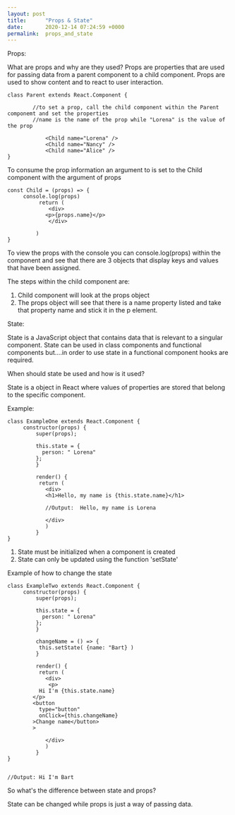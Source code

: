 ```yaml
---
layout: post
title:      "Props & State"
date:       2020-12-14 07:24:59 +0000
permalink:  props_and_state
---
```



Props:

What are props and why are they used? Props are properties that are used for passing data from a parent component to a child component. Props are used to show content and to react to user interaction.  

```
class Parent extends React.Component {

        //to set a prop, call the child component within the Parent componemt and set the properties
		//name is the name of the prop while "Lorena" is the value of the prop
		 
            <Child name="Lorena" />
			<Child name="Nancy" />
			<Child name="Alice" />
}
```

To consume the prop information an argument to is set to the Child component with the argument of props

```
const Child = (props) => {
     console.log(props)
          return (
		     <div>
	  		<p>{props.name}</p>
			 </div>
		 
		 )
}
```

To view the props with the console you can console.log(props) within the component and see that there are 3 objects that display keys and values that have been assigned.

The steps within the child component are:

1. Child component will look at the props object
2. The props object will see that there is a name property listed and take that property name and stick it in the p element.


State:

State is a JavaScript object that contains data that is relevant to a singular component.  State can be used in class components and functional components but....in order to use state in a functional component hooks are required.

When should state be used and how is it used?

State is a object in React where values of properties are stored that belong to the specific component.

Example:

```
class ExampleOne extends React.Component {
     constructor(props) {
		 super(props);
		 
		 this.state = { 
		   person: " Lorena"
		 };
		 }
		 
		 render() {
		  return (
			<div>
			<h1>Hello, my name is {this.state.name}</h1>
			
			//Output:  Hello, my name is Lorena
			
			</div>
			)
		 }
}
```


1. State must be initialized when a component is created
2. State can only be updated using the function 'setState'

Example of how to change the state

```
class ExampleTwo extends React.Component {
     constructor(props) {
		 super(props);
		 
		 this.state = { 
		   person: " Lorena"
		 };
		 }
		 
		 changeName = () => {
		  this.setState( {name: "Bart} )
		 }
		 
		 render() {
		  return (
			<div>
			 <p>
          Hi I'm {this.state.name}
        </p>
        <button
          type="button"
          onClick={this.changeName}
        >Change name</button>
        >
			
			</div>
			)
		 }
}


//Output: Hi I'm Bart
```

So what's the difference between state and props?

State can be changed while props is just a way of passing data.












